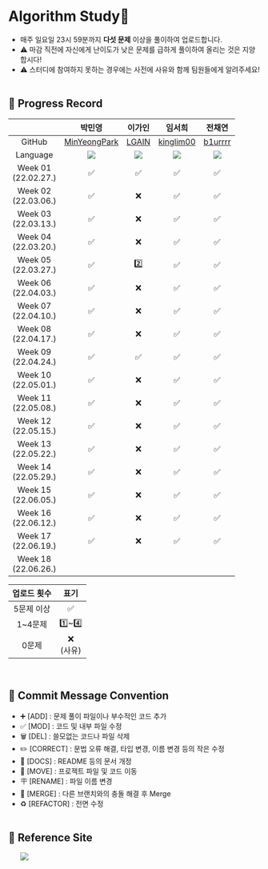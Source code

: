 # Algorithm Study📝
- 매주 일요일 23시 59분까지 <b>다섯 문제</b> 이상을 풀이하여 업로드합니다.</br>
- ⚠️ 마감 직전에 자신에게 난이도가 낮은 문제를 급하게 풀이하여 올리는 것은 지양합시다!</br>
- ⚠️ 스터디에 참여하지 못하는 경우에는 사전에 사유와 함께 팀원들에게 알려주세요!
<br></br>

## 📍 Progress Record
|  | 박민영 | 이가인 | 임서희 | 전채연 |
| :---: | :---: | :---: | :---: | :---: |
| GitHub | [MinYeongPark](https://github.com/MinYeongPark) | [LGAIN](https://github.com/LGAIN) | [kinglim00](https://github.com/kinglim00) | [b1urrrr](https://github.com/b1urrrr) |
| Language | <img src="https://img.shields.io/badge/Java-007396?style=for-the-badge&logo=java&logoColor=white"> | <img src="https://img.shields.io/badge/Python-3776AB?style=for-the-badge&logo=python&logoColor=white"> | <img src="https://img.shields.io/badge/Python-3776AB?style=for-the-badge&logo=python&logoColor=white"> | <img src="https://img.shields.io/badge/Java-007396?style=for-the-badge&logo=java&logoColor=white"> |
| Week 01</br>(22.02.27.) | ✅ | ✅ | ✅ | ✅ |
| Week 02</br>(22.03.06.) | ✅ | ❌ | ✅ | ✅ |
| Week 03</br>(22.03.13.) | ✅ | ❌ | ✅ | ✅ |
| Week 04</br>(22.03.20.) | ✅ | ❌ | ✅ | ✅ |
| Week 05</br>(22.03.27.) | ✅ | 2️⃣ | ✅ | ✅ |
| Week 06</br>(22.04.03.) | ✅ | ❌ | ✅ | ✅ |
| Week 07</br>(22.04.10.) | ✅ | ❌ | ✅ | ✅ |
| Week 08</br>(22.04.17.) | ✅ | ❌ | ✅ | ✅ |
| Week 09</br>(22.04.24.) | ✅ | ✅ | ✅ | ✅ |
| Week 10</br>(22.05.01.) | ✅ | ❌ | ✅ | ✅ |
| Week 11</br>(22.05.08.) | ✅ | ❌ | ✅ | ✅ |
| Week 12</br>(22.05.15.) | ✅ | ❌ | ✅ | ✅ |
| Week 13</br>(22.05.22.) | ✅ | ❌ | ✅ | ✅ |
| Week 14</br>(22.05.29.) | ✅ | ❌ | ✅ | ✅ |
| Week 15</br>(22.06.05.) | ✅ | ❌ | ✅ | ✅ |
| Week 16</br>(22.06.12.) | ✅ | ❌ | ✅ | ✅ |
| Week 17</br>(22.06.19.) | ✅ | ❌ | ✅ | ✅ |
| Week 18</br>(22.06.26.) |  |  |  |  |

| 업로드 횟수 | 표기 |
| :---: | :---: |
| 5문제 이상 | ✅ |
| 1~4문제 | 1️⃣~4️⃣ |
| 0문제 | ❌ <br/>(사유) |

<br>

## 📍 Commit Message Convention
- ➕ [ADD] : 문제 풀이 파일이나 부수적인 코드 추가
- ✅ [MOD] : 코드 및 내부 파일 수정
- 🗑 [DEL] : 쓸모없는 코드나 파일 삭제
- ✏️ [CORRECT] : 문법 오류 해결, 타입 변경, 이름 변경 등의 작은 수정
- 📄 [DOCS] : README 등의 문서 개정
- 🚚 [MOVE] : 프로젝트 파일 및 코드 이동
- 🪧 [RENAME] : 파일 이름 변경
- 🔀 [MERGE] : 다른 브랜치와의 충돌 해결 후 Merge
- ♻️ [REFACTOR] : 전면 수정
<br></br>

## 📍 Reference Site
&nbsp;&nbsp;&nbsp;&nbsp;&nbsp; <a href="https://teal-floss-6e7.notion.site/b768fa040a774cc6bd4794499c7b0a62?v=7db36103ee40454dbbd17454bc496afc"><img src="https://img.shields.io./badge/Notion-000000?style=for-the-badge&logo=notion&logoColor=white"></a>
